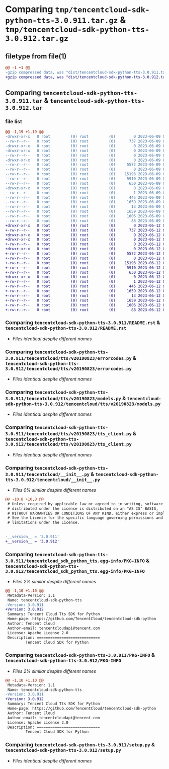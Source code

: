 # Comparing `tmp/tencentcloud-sdk-python-tts-3.0.911.tar.gz` & `tmp/tencentcloud-sdk-python-tts-3.0.912.tar.gz`

## filetype from file(1)

```diff
@@ -1 +1 @@
-gzip compressed data, was "dist/tencentcloud-sdk-python-tts-3.0.911.tar", last modified: Fri Jun  9 02:30:58 2023, max compression
+gzip compressed data, was "dist/tencentcloud-sdk-python-tts-3.0.912.tar", last modified: Mon Jun 12 03:15:41 2023, max compression
```

## Comparing `tencentcloud-sdk-python-tts-3.0.911.tar` & `tencentcloud-sdk-python-tts-3.0.912.tar`

### file list

```diff
@@ -1,19 +1,19 @@
-drwxr-xr-x   0 root         (0) root         (0)        0 2023-06-09 02:30:58.000000 tencentcloud-sdk-python-tts-3.0.911/
--rw-r--r--   0 root         (0) root         (0)      737 2023-06-09 02:30:58.000000 tencentcloud-sdk-python-tts-3.0.911/README.rst
-drwxr-xr-x   0 root         (0) root         (0)        0 2023-06-09 02:30:58.000000 tencentcloud-sdk-python-tts-3.0.911/tencentcloud/
-drwxr-xr-x   0 root         (0) root         (0)        0 2023-06-09 02:30:58.000000 tencentcloud-sdk-python-tts-3.0.911/tencentcloud/tts/
--rw-r--r--   0 root         (0) root         (0)        0 2023-06-09 02:30:58.000000 tencentcloud-sdk-python-tts-3.0.911/tencentcloud/tts/__init__.py
-drwxr-xr-x   0 root         (0) root         (0)        0 2023-06-09 02:30:58.000000 tencentcloud-sdk-python-tts-3.0.911/tencentcloud/tts/v20190823/
--rw-r--r--   0 root         (0) root         (0)     5572 2023-06-09 02:30:58.000000 tencentcloud-sdk-python-tts-3.0.911/tencentcloud/tts/v20190823/errorcodes.py
--rw-r--r--   0 root         (0) root         (0)        0 2023-06-09 02:30:58.000000 tencentcloud-sdk-python-tts-3.0.911/tencentcloud/tts/v20190823/__init__.py
--rw-r--r--   0 root         (0) root         (0)    15193 2023-06-09 02:30:58.000000 tencentcloud-sdk-python-tts-3.0.911/tencentcloud/tts/v20190823/models.py
--rw-r--r--   0 root         (0) root         (0)     5910 2023-06-09 02:30:58.000000 tencentcloud-sdk-python-tts-3.0.911/tencentcloud/tts/v20190823/tts_client.py
--rw-r--r--   0 root         (0) root         (0)      630 2023-06-09 02:30:58.000000 tencentcloud-sdk-python-tts-3.0.911/tencentcloud/__init__.py
-drwxr-xr-x   0 root         (0) root         (0)        0 2023-06-09 02:30:58.000000 tencentcloud-sdk-python-tts-3.0.911/tencentcloud_sdk_python_tts.egg-info/
--rw-r--r--   0 root         (0) root         (0)        1 2023-06-09 02:30:58.000000 tencentcloud-sdk-python-tts-3.0.911/tencentcloud_sdk_python_tts.egg-info/dependency_links.txt
--rw-r--r--   0 root         (0) root         (0)      445 2023-06-09 02:30:58.000000 tencentcloud-sdk-python-tts-3.0.911/tencentcloud_sdk_python_tts.egg-info/SOURCES.txt
--rw-r--r--   0 root         (0) root         (0)     1659 2023-06-09 02:30:58.000000 tencentcloud-sdk-python-tts-3.0.911/tencentcloud_sdk_python_tts.egg-info/PKG-INFO
--rw-r--r--   0 root         (0) root         (0)       13 2023-06-09 02:30:58.000000 tencentcloud-sdk-python-tts-3.0.911/tencentcloud_sdk_python_tts.egg-info/top_level.txt
--rw-r--r--   0 root         (0) root         (0)     1659 2023-06-09 02:30:58.000000 tencentcloud-sdk-python-tts-3.0.911/PKG-INFO
--rw-r--r--   0 root         (0) root         (0)     1006 2023-06-09 02:30:58.000000 tencentcloud-sdk-python-tts-3.0.911/setup.py
--rw-r--r--   0 root         (0) root         (0)       88 2023-06-09 02:30:58.000000 tencentcloud-sdk-python-tts-3.0.911/setup.cfg
+drwxr-xr-x   0 root         (0) root         (0)        0 2023-06-12 03:15:41.000000 tencentcloud-sdk-python-tts-3.0.912/
+-rw-r--r--   0 root         (0) root         (0)      737 2023-06-12 03:15:41.000000 tencentcloud-sdk-python-tts-3.0.912/README.rst
+drwxr-xr-x   0 root         (0) root         (0)        0 2023-06-12 03:15:41.000000 tencentcloud-sdk-python-tts-3.0.912/tencentcloud/
+drwxr-xr-x   0 root         (0) root         (0)        0 2023-06-12 03:15:41.000000 tencentcloud-sdk-python-tts-3.0.912/tencentcloud/tts/
+-rw-r--r--   0 root         (0) root         (0)        0 2023-06-12 03:15:41.000000 tencentcloud-sdk-python-tts-3.0.912/tencentcloud/tts/__init__.py
+drwxr-xr-x   0 root         (0) root         (0)        0 2023-06-12 03:15:41.000000 tencentcloud-sdk-python-tts-3.0.912/tencentcloud/tts/v20190823/
+-rw-r--r--   0 root         (0) root         (0)     5572 2023-06-12 03:15:41.000000 tencentcloud-sdk-python-tts-3.0.912/tencentcloud/tts/v20190823/errorcodes.py
+-rw-r--r--   0 root         (0) root         (0)        0 2023-06-12 03:15:41.000000 tencentcloud-sdk-python-tts-3.0.912/tencentcloud/tts/v20190823/__init__.py
+-rw-r--r--   0 root         (0) root         (0)    15193 2023-06-12 03:15:41.000000 tencentcloud-sdk-python-tts-3.0.912/tencentcloud/tts/v20190823/models.py
+-rw-r--r--   0 root         (0) root         (0)     5910 2023-06-12 03:15:41.000000 tencentcloud-sdk-python-tts-3.0.912/tencentcloud/tts/v20190823/tts_client.py
+-rw-r--r--   0 root         (0) root         (0)      630 2023-06-12 03:15:41.000000 tencentcloud-sdk-python-tts-3.0.912/tencentcloud/__init__.py
+drwxr-xr-x   0 root         (0) root         (0)        0 2023-06-12 03:15:41.000000 tencentcloud-sdk-python-tts-3.0.912/tencentcloud_sdk_python_tts.egg-info/
+-rw-r--r--   0 root         (0) root         (0)        1 2023-06-12 03:15:41.000000 tencentcloud-sdk-python-tts-3.0.912/tencentcloud_sdk_python_tts.egg-info/dependency_links.txt
+-rw-r--r--   0 root         (0) root         (0)      445 2023-06-12 03:15:41.000000 tencentcloud-sdk-python-tts-3.0.912/tencentcloud_sdk_python_tts.egg-info/SOURCES.txt
+-rw-r--r--   0 root         (0) root         (0)     1659 2023-06-12 03:15:41.000000 tencentcloud-sdk-python-tts-3.0.912/tencentcloud_sdk_python_tts.egg-info/PKG-INFO
+-rw-r--r--   0 root         (0) root         (0)       13 2023-06-12 03:15:41.000000 tencentcloud-sdk-python-tts-3.0.912/tencentcloud_sdk_python_tts.egg-info/top_level.txt
+-rw-r--r--   0 root         (0) root         (0)     1659 2023-06-12 03:15:41.000000 tencentcloud-sdk-python-tts-3.0.912/PKG-INFO
+-rw-r--r--   0 root         (0) root         (0)     1006 2023-06-12 03:15:41.000000 tencentcloud-sdk-python-tts-3.0.912/setup.py
+-rw-r--r--   0 root         (0) root         (0)       88 2023-06-12 03:15:41.000000 tencentcloud-sdk-python-tts-3.0.912/setup.cfg
```

### Comparing `tencentcloud-sdk-python-tts-3.0.911/README.rst` & `tencentcloud-sdk-python-tts-3.0.912/README.rst`

 * *Files identical despite different names*

### Comparing `tencentcloud-sdk-python-tts-3.0.911/tencentcloud/tts/v20190823/errorcodes.py` & `tencentcloud-sdk-python-tts-3.0.912/tencentcloud/tts/v20190823/errorcodes.py`

 * *Files identical despite different names*

### Comparing `tencentcloud-sdk-python-tts-3.0.911/tencentcloud/tts/v20190823/models.py` & `tencentcloud-sdk-python-tts-3.0.912/tencentcloud/tts/v20190823/models.py`

 * *Files identical despite different names*

### Comparing `tencentcloud-sdk-python-tts-3.0.911/tencentcloud/tts/v20190823/tts_client.py` & `tencentcloud-sdk-python-tts-3.0.912/tencentcloud/tts/v20190823/tts_client.py`

 * *Files identical despite different names*

### Comparing `tencentcloud-sdk-python-tts-3.0.911/tencentcloud/__init__.py` & `tencentcloud-sdk-python-tts-3.0.912/tencentcloud/__init__.py`

 * *Files 0% similar despite different names*

```diff
@@ -10,8 +10,8 @@
 # Unless required by applicable law or agreed to in writing, software
 # distributed under the License is distributed on an "AS IS" BASIS,
 # WITHOUT WARRANTIES OR CONDITIONS OF ANY KIND, either express or implied.
 # See the License for the specific language governing permissions and
 # limitations under the License.
 
 
-__version__ = '3.0.911'
+__version__ = '3.0.912'
```

### Comparing `tencentcloud-sdk-python-tts-3.0.911/tencentcloud_sdk_python_tts.egg-info/PKG-INFO` & `tencentcloud-sdk-python-tts-3.0.912/tencentcloud_sdk_python_tts.egg-info/PKG-INFO`

 * *Files 2% similar despite different names*

```diff
@@ -1,10 +1,10 @@
 Metadata-Version: 1.1
 Name: tencentcloud-sdk-python-tts
-Version: 3.0.911
+Version: 3.0.912
 Summary: Tencent Cloud Tts SDK for Python
 Home-page: https://github.com/TencentCloud/tencentcloud-sdk-python
 Author: Tencent Cloud
 Author-email: tencentcloudapi@tencent.com
 License: Apache License 2.0
 Description: ============================
         Tencent Cloud SDK for Python
```

### Comparing `tencentcloud-sdk-python-tts-3.0.911/PKG-INFO` & `tencentcloud-sdk-python-tts-3.0.912/PKG-INFO`

 * *Files 2% similar despite different names*

```diff
@@ -1,10 +1,10 @@
 Metadata-Version: 1.1
 Name: tencentcloud-sdk-python-tts
-Version: 3.0.911
+Version: 3.0.912
 Summary: Tencent Cloud Tts SDK for Python
 Home-page: https://github.com/TencentCloud/tencentcloud-sdk-python
 Author: Tencent Cloud
 Author-email: tencentcloudapi@tencent.com
 License: Apache License 2.0
 Description: ============================
         Tencent Cloud SDK for Python
```

### Comparing `tencentcloud-sdk-python-tts-3.0.911/setup.py` & `tencentcloud-sdk-python-tts-3.0.912/setup.py`

 * *Files identical despite different names*

